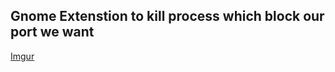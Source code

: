 ## Gnome Extenstion to kill process which block our port we want


[Imgur](https://i.imgur.com/4zFDEii.png)